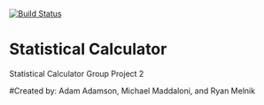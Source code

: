 [![Build Status](https://travis-ci.com/Team7IS601/StatisticalCalculator2.svg?branch=master)](https://travis-ci.com/Team7IS601/StatisticalCalculator2)

# Statistical Calculator 
Statistical Calculator Group Project 2

#Created by: Adam Adamson, Michael Maddaloni, and Ryan Melnik
